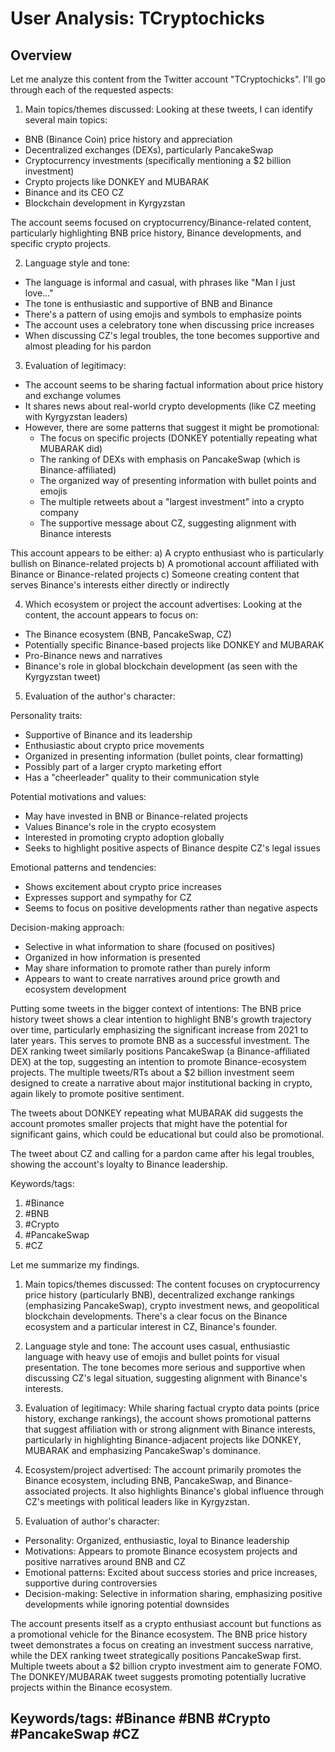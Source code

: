 # User Analysis: TCryptochicks

## Overview

<think>
Let me analyze this content from the Twitter account "TCryptochicks". I'll go through each of the requested aspects:

1. Main topics/themes discussed:
Looking at these tweets, I can identify several main topics:
- BNB (Binance Coin) price history and appreciation
- Decentralized exchanges (DEXs), particularly PancakeSwap
- Cryptocurrency investments (specifically mentioning a $2 billion investment)
- Crypto projects like DONKEY and MUBARAK
- Binance and its CEO CZ
- Blockchain development in Kyrgyzstan

The account seems focused on cryptocurrency/Binance-related content, particularly highlighting BNB price history, Binance developments, and specific crypto projects.

2. Language style and tone:
- The language is informal and casual, with phrases like "Man I just love..."
- The tone is enthusiastic and supportive of BNB and Binance
- There's a pattern of using emojis and symbols to emphasize points
- The account uses a celebratory tone when discussing price increases
- When discussing CZ's legal troubles, the tone becomes supportive and almost pleading for his pardon

3. Evaluation of legitimacy:
- The account seems to be sharing factual information about price history and exchange volumes
- It shares news about real-world crypto developments (like CZ meeting with Kyrgyzstan leaders)
- However, there are some patterns that suggest it might be promotional:
  - The focus on specific projects (DONKEY potentially repeating what MUBARAK did)
  - The ranking of DEXs with emphasis on PancakeSwap (which is Binance-affiliated)
  - The organized way of presenting information with bullet points and emojis
  - The multiple retweets about a "largest investment" into a crypto company
  - The supportive message about CZ, suggesting alignment with Binance interests

This account appears to be either:
a) A crypto enthusiast who is particularly bullish on Binance-related projects
b) A promotional account affiliated with Binance or Binance-related projects
c) Someone creating content that serves Binance's interests either directly or indirectly

4. Which ecosystem or project the account advertises:
Looking at the content, the account appears to focus on:
- The Binance ecosystem (BNB, PancakeSwap, CZ)
- Potentially specific Binance-based projects like DONKEY and MUBARAK
- Pro-Binance news and narratives
- Binance's role in global blockchain development (as seen with the Kyrgyzstan tweet)

5. Evaluation of the author's character:

Personality traits:
- Supportive of Binance and its leadership
- Enthusiastic about crypto price movements
- Organized in presenting information (bullet points, clear formatting)
- Possibly part of a larger crypto marketing effort
- Has a "cheerleader" quality to their communication style

Potential motivations and values:
- May have invested in BNB or Binance-related projects
- Values Binance's role in the crypto ecosystem
- Interested in promoting crypto adoption globally
- Seeks to highlight positive aspects of Binance despite CZ's legal issues

Emotional patterns and tendencies:
- Shows excitement about crypto price increases
- Expresses support and sympathy for CZ
- Seems to focus on positive developments rather than negative aspects

Decision-making approach:
- Selective in what information to share (focused on positives)
- Organized in how information is presented
- May share information to promote rather than purely inform
- Appears to want to create narratives around price growth and ecosystem development

Putting some tweets in the bigger context of intentions:
The BNB price history tweet shows a clear intention to highlight BNB's growth trajectory over time, particularly emphasizing the significant increase from 2021 to later years. This serves to promote BNB as a successful investment. The DEX ranking tweet similarly positions PancakeSwap (a Binance-affiliated DEX) at the top, suggesting an intention to promote Binance-ecosystem projects. The multiple tweets/RTs about a $2 billion investment seem designed to create a narrative about major institutional backing in crypto, again likely to promote positive sentiment.

The tweets about DONKEY repeating what MUBARAK did suggests the account promotes smaller projects that might have the potential for significant gains, which could be educational but could also be promotional.

The tweet about CZ and calling for a pardon came after his legal troubles, showing the account's loyalty to Binance leadership.

Keywords/tags:
1. #Binance
2. #BNB
3. #Crypto
4. #PancakeSwap
5. #CZ

Let me summarize my findings.
</think>

1. Main topics/themes discussed:
The content focuses on cryptocurrency price history (particularly BNB), decentralized exchange rankings (emphasizing PancakeSwap), crypto investment news, and geopolitical blockchain developments. There's a clear focus on the Binance ecosystem and a particular interest in CZ, Binance's founder.

2. Language style and tone:
The account uses casual, enthusiastic language with heavy use of emojis and bullet points for visual presentation. The tone becomes more serious and supportive when discussing CZ's legal situation, suggesting alignment with Binance's interests.

3. Evaluation of legitimacy:
While sharing factual crypto data points (price history, exchange rankings), the account shows promotional patterns that suggest affiliation with or strong alignment with Binance interests, particularly in highlighting Binance-adjacent projects like DONKEY, MUBARAK and emphasizing PancakeSwap's dominance.

4. Ecosystem/project advertised:
The account primarily promotes the Binance ecosystem, including BNB, PancakeSwap, and Binance-associated projects. It also highlights Binance's global influence through CZ's meetings with political leaders like in Kyrgyzstan.

5. Evaluation of author's character:
- Personality: Organized, enthusiastic, loyal to Binance leadership
- Motivations: Appears to promote Binance ecosystem projects and positive narratives around BNB and CZ
- Emotional patterns: Excited about success stories and price increases, supportive during controversies
- Decision-making: Selective in information sharing, emphasizing positive developments while ignoring potential downsides

The account presents itself as a crypto enthusiast account but functions as a promotional vehicle for the Binance ecosystem. The BNB price history tweet demonstrates a focus on creating an investment success narrative, while the DEX ranking tweet strategically positions PancakeSwap first. Multiple tweets about a $2 billion crypto investment aim to generate FOMO. The DONKEY/MUBARAK tweet suggests promoting potentially lucrative projects within the Binance ecosystem.

Keywords/tags: #Binance #BNB #Crypto #PancakeSwap #CZ
---
